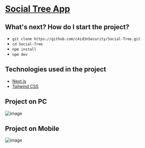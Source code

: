 # [Social Tree App](https://www.figma.com/file/rDyVnjc1YAKg3cxeH34dGV/Social-Tree-%E2%80%A2-Desafio-Discover-(Community)?type=design&node-id=6881-7&mode=design&t=1SLfBrwlXva6jdoW-0)

## What's next? How do I start the project?

- `git clone https://github.com/c4id3nSecurity/Social-Tree.git`
- `cd Social-Tree`
- `npm install`
- `npm dev`

## Technologies used in the project

- [Next.js](https://nextjs.org)
- [Tailwind CSS](https://tailwindcss.com)

## Project on PC

![image](https://github.com/c4id3nSecurity/Social-Tree/assets/137456612/a9413406-7794-4fd5-86ad-89da8f998973)

## Project on Mobile

![image](https://github.com/c4id3nSecurity/Social-Tree/assets/137456612/e2cfc01c-66e7-447b-bb52-d76a67ce0064)
